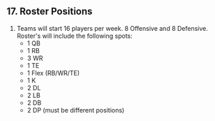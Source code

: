 ## 17. Roster Positions

1. Teams will start 16 players per week. 8 Offensive and 8 Defensive. Roster's will include the following spots:
    - 1 QB
    - 1 RB
    - 3 WR
    - 1 TE
    - 1 Flex (RB/WR/TE)
    - 1 K
    - 2 DL
    - 2 LB
    - 2 DB
    - 2 DP (must be different positions)
